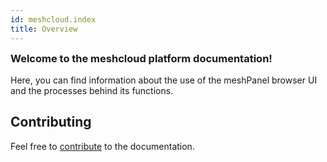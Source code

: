 ```yaml
---
id: meshcloud.index
title: Overview
---
```

<h3 style="margin-top: 0">Welcome to the meshcloud platform documentation!</h3>

Here, you can find information about the use of the meshPanel browser UI and the processes behind its functions.

## Contributing

Feel free to [contribute](https://github.com/meshcloud/meshcloud-docs/blob/master/CONTRIBUTING.md) to the documentation.
